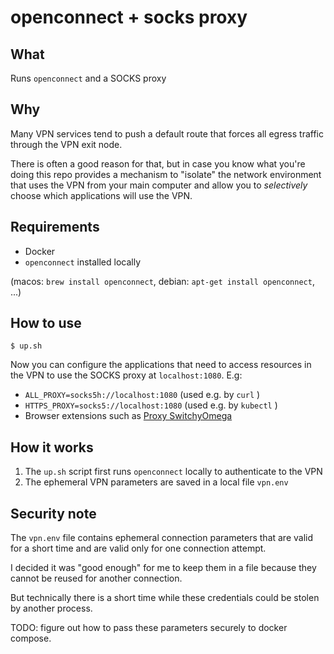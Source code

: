 # openconnect + socks proxy

## What

Runs `openconnect` and a SOCKS proxy

## Why

Many VPN services tend to push a default route that forces all egress traffic through the VPN exit node.

There is often a good reason for that, but in case you know what you're doing this repo provides a mechanism to "isolate"
the network environment that uses the VPN from your main computer and allow you to _selectively_ choose which applications
will use the VPN.

## Requirements

* Docker
* `openconnect` installed locally

(macos: `brew install openconnect`, debian: `apt-get install openconnect`, ...)

## How to use

```console
$ up.sh
```

Now you can configure the applications that need to access resources in the VPN to use the SOCKS proxy at `localhost:1080`. E.g:

* `ALL_PROXY=socks5h://localhost:1080` (used e.g. by `curl` )
* `HTTPS_PROXY=socks5://localhost:1080` (used e.g. by `kubectl` )
* Browser extensions such as [Proxy SwitchyOmega](https://chromewebstore.google.com/detail/proxy-switchyomega/padekgcemlokbadohgkifijomclgjgif?hl=en)

## How it works

1. The `up.sh` script first runs `openconnect` locally to authenticate to the VPN 
2. The ephemeral VPN parameters are saved in a local file `vpn.env`

## Security note

The `vpn.env` file contains ephemeral connection parameters that are valid for a short time and are valid only for one connection attempt.

I decided it was "good enough" for me to keep them in a file because they cannot be reused for another connection.

But technically there is a short time while these credentials could be stolen by another process.

TODO: figure out how to pass these parameters securely to docker compose.